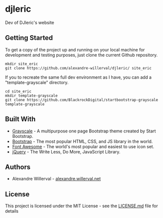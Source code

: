 # djleric

Dev of DJleric's website

## Getting Started

To get a copy of the project up and running on your local machine for 
development and testing purposes, just clone the current Github repository.
```
mkdir site_eric
git clone https://github.com/alexandre-willerval/djleric/ site_eric
```

If you to recreate the same full dev environment as I have, you can add a "template-grayscale" directory.
```
cd site_eric
mkdir template-grayscale
git clone https://github.com/BlackrockDigital/startbootstrap-grayscale template-grayscale
```

## Built With

* [Grayscale](https://github.com/BlackrockDigital/startbootstrap-grayscale) - 
A multipurpose one page Bootstrap theme created by Start Bootstrap.
* [Bootstrap](https://getbootstrap.com/) - The most popular HTML, CSS, and JS library in the world.
* [Font Awesome](https://fontawesome.com/) - The world's most popular and easiest to use icon set.
* [jQuery](https://jquery.com/) - The Write Less, Do More, JavaScript Library.

## Authors

* Alexandre Willerval - [alexandre.willerval.net](http://alexandre.willerval.net/)

## License

This project is licensed under the MIT License - see the [LICENSE.md](LICENSE.md) file for details
